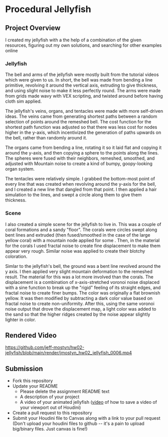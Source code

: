 # Procedural Jellyfish

## Project Overview

I created my jellyfish with a the help of a combination of the given resources, figuring out my own solutions, and searching for other examples online

### Jellyfish

The bell and arms of the jellyfish were mostly built from the tutorial videos which were given to us. In short, the bell was made from bending a line primitive, revolving it around the vertical axis, extruding to give thickness, and using slight noise to make it less perfectly round. The arms were made from grids made wavy with VEX scripting, and twisted around before having cloth sim applied.

The jellyfish's veins, organs, and tentacles were made with more self-driven ideas. The veins came from generating shortest paths between a random selection of points around the remeshed bell. The cost function for the shortest path function was adjusted so that there was less cost for nodes higher in the y-axis, which incentivized the generation of paths upwards on the bell, rather than randomly around it.

The organs came from bending a line, rotating it so it laid flat and copying it around the y-axis, and then copying a sphere to the points along the lines. The spheres were fused with their neighbors, remeshed, smoothed, and adjusted with Mountain noise to create a kind of bumpy, goopy-looking organ system. 

The tentacles were relatively simple. I grabbed the bottom-most point of every line that was created when revolving around the y-axis for the bell, and I created a new line that dangled from that point. I then applied a hair simulation to the lines, and swept a circle along them to give them thickness.

### Scene

I also created a simple scene for the jellyfish to live in. This was a couple of coral formations and a sandy "floor". The corals were circles swept along bent lines and extruded (then fused/smoothed in the case of the large yellow coral) with a mountain node applied for some . Then, in the material for the corals I used fractal noise to create fine displacement to make them appear very rough. Similar noise was applied to create their blotchy coloration.

Simlar to the jellyfish's bell, the ground was a bent line revolved around the y axis. I then applied very slight mountain deformation to the remeshed result. The material for this was a lot more involved than the corals. The displacement is a combination of x-axis-stretched voronoi noise displaced with a sine function to break up the "rigid" feeling of its straight edges, and fractal noise to create finer bumps. The color was originally a flat brownish yellow. It was then modified by subtracting a dark color value based on fractal noise to create non-uniformity. After this, using the same voronoi noise output that drove the displacement map, a light color was added to the sand so that the higher ridges created by the noise appear slightly lighter in color.

## Rendered Video

https://github.com/jeff-mostyn/hw02-jellyfish/blob/main/render/jmostyn_hw02_jellyfish_0006.mp4

## Submission
- Fork this repository
- Update your README
    - Please delete the assignment README text
    - A description of your project
    - A video of your animated jellyfish ([video](https://www.youtube.com/watch?v=gXtDd1lPDmc) of how to save a video of your viewport out of Houdini)
- Create a pull request to this repository
- Submit your Houdini file to Canvas along with a link to your pull request
(Don't upload your houdini files to github -- it's a pain to upload big/binary files. Just canvas is fine!)
